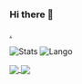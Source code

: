 ### Hi there 👋
[.](https://github.com/tiny-birf/tiny-birf.github.io/issues/new)

![Stats](https://github-readme-stats.vercel.app/api?username=Official-Hawks&count_private=false&show_icons=true&bg_color=0D1117)
![Lango](https://github-readme-stats.vercel.app/api/top-langs/?username=Official-Hawks&count_private=false&show_icons=true&bg_color=0D1117)

<a href="https://github.com/Official-Hawks/Discord-Downloads">
  <img align="center" src="https://github-readme-stats.vercel.app/api/pin/?username=Official-Hawks&repo=Discord-Downloads&count_private=false&show_icons=true&bg_color=0D1117" />
</a>
<a href="https://github.com/Official-Hawks/official-hawks.github.io">
  <img align="center" src="https://github-readme-stats.vercel.app/api/pin/?username=Official-Hawks&repo=official-hawks.github.io&count_private=false&show_icons=true&bg_color=0D1117" />
</a>

